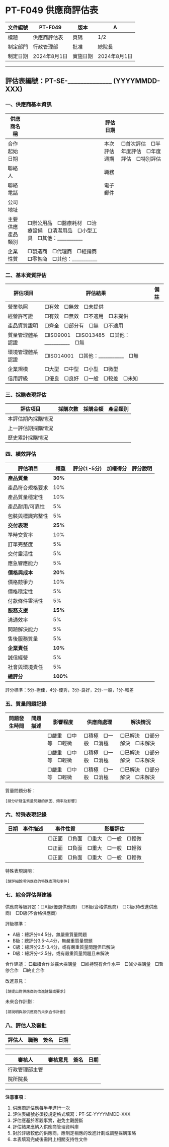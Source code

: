 # PT-F049 供應商評估表

| 文件編號 | PT-F049 | 版本 | A |
|---------|---------|-----|---|
| 標題 | 供應商評估表 | 頁碼 | 1/2 |
| 制定部門 | 行政管理部 | 批准 | 總院長 |
| 制定日期 | 2024年8月1日 | 實施日期 | 2024年8月1日 |

---

## 評估表編號：PT-SE-______________ (YYYYMMDD-XXX)

### 一、供應商基本資訊

| 供應商名稱 | | 評估日期 | |
|-----------|--|---------|--|
| 合作起始日期 | | 本次評估週期 | □首次評估　□半年度評估　□年度評估　□特別評估 |
| 聯絡人 | | 職務 | |
| 聯絡電話 | | 電子郵件 | |
| 公司地址 | |
| 主要供應產品類別 | □辦公用品　□醫療耗材　□治療設備　□清潔用品　□小型工具　□其他：___________ |
| 企業性質 | □製造商　□代理商　□經銷商　□零售商　□其他：___________ |

### 二、基本資質評估

| 評估項目 | 評估結果 | 備註 |
|---------|---------|------|
| 營業執照 | □有效　□無效　□未提供 | |
| 經營許可證 | □有效　□無效　□不適用　□未提供 | |
| 產品資質證明 | □齊全　□部分有　□無　□不適用 | |
| 質量管理體系認證 | □ISO9001　□ISO13485　□其他：___________　□無 | |
| 環境管理體系認證 | □ISO14001　□其他：___________　□無 | |
| 企業規模 | □大型　□中型　□小型　□微型 | |
| 信用評級 | □優良　□良好　□一般　□較差　□未知 | |

### 三、採購表現評估

| 評估項目 | 採購次數 | 採購金額 | 產品類別 |
|---------|---------|---------|---------|
| 本評估期內採購情況 | | | |
| 上一評估期採購情況 | | | |
| 歷史累計採購情況 | | | |

### 四、績效評估

| 評估項目 | 權重 | 評分(1-5分) | 加權得分 | 評分說明 |
|---------|------|------------|---------|---------|
| **產品質量** | **30%** | | | |
| 產品符合規格要求 | 10% | | | |
| 產品質量穩定性 | 10% | | | |
| 產品耐用/可靠性 | 5% | | | |
| 包裝與標識完整性 | 5% | | | |
| **交付表現** | **25%** | | | |
| 準時交貨率 | 10% | | | |
| 訂單完整度 | 5% | | | |
| 交付靈活性 | 5% | | | |
| 應急響應能力 | 5% | | | |
| **價格與成本** | **20%** | | | |
| 價格競爭力 | 10% | | | |
| 價格穩定性 | 5% | | | |
| 付款條件靈活性 | 5% | | | |
| **服務支援** | **15%** | | | |
| 溝通效率 | 5% | | | |
| 問題解決能力 | 5% | | | |
| 售後服務質量 | 5% | | | |
| **企業責任** | **10%** | | | |
| 誠信經營 | 5% | | | |
| 社會與環境責任 | 5% | | | |
| **總評分** | **100%** | | | |

評分標準：5分-極佳，4分-優秀，3分-良好，2分-一般，1分-較差

### 五、質量問題記錄

| 問題發生時間 | 問題描述 | 影響程度 | 供應商處理 | 解決情況 |
|------------|---------|---------|-----------|---------|
| | | □嚴重　□中等　□輕微 | □積極　□一般　□消極 | □已解決　□部分解決　□未解決 |
| | | □嚴重　□中等　□輕微 | □積極　□一般　□消極 | □已解決　□部分解決　□未解決 |
| | | □嚴重　□中等　□輕微 | □積極　□一般　□消極 | □已解決　□部分解決　□未解決 |

質量問題分析：
```
[請分析發生質量問題的原因、頻率及影響]

```

### 六、特殊表現記錄

| 日期 | 事件描述 | 事件性質 | 影響評估 |
|------|---------|---------|---------|
| | | □正面　□負面 | □重大　□一般　□輕微 |
| | | □正面　□負面 | □重大　□一般　□輕微 |
| | | □正面　□負面 | □重大　□一般　□輕微 |

特殊表現說明：
```
[請詳細說明供應商的特殊表現和事件]

```

### 七、綜合評估與建議

供應商等級評定：□A級(優選供應商)　□B級(合格供應商)　□C級(待改進供應商)　□D級(不合格供應商)

評級標準：
- A級：總評分≥4.5分，無嚴重質量問題
- B級：總評分3.5-4.4分，無嚴重質量問題
- C級：總評分2.5-3.4分，或有嚴重質量問題但已解決
- D級：總評分<2.5分，或有嚴重質量問題且未解決

合作建議：
□繼續合作並擴大採購量　□維持現有合作水平　□減少採購量　□暫停合作　□終止合作

改進意見：
```
[請提出對供應商的改進建議或要求]

```

未來合作計劃：
```
[請說明與該供應商的未來合作計劃]

```

### 八、評估人及審批

| 評估人 | 職務 | 簽名 | 日期 |
|--------|------|------|------|
| | | | |
| | | | |

| 審核人 | 審核意見 | 簽名 | 日期 |
|--------|---------|------|------|
| 行政管理部主管 | | | |
| 院所院長 | | | |

---

**注意事項**：
1. 供應商評估應每半年進行一次
2. 評估表編號必須按規定格式填寫：PT-SE-YYYYMMDD-XXX
3. 評估應基於客觀事實，避免主觀臆斷
4. 評估結果應納入供應商管理資料庫
5. 對於評級較低的供應商，應制定相應的改進計劃或調整採購策略
6. 本表填寫完成後需附上相關支持性文件 
